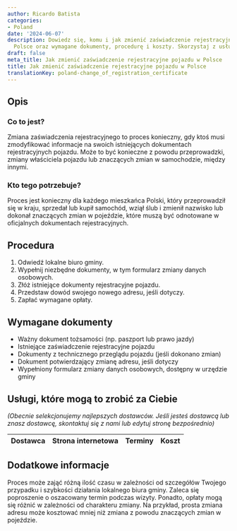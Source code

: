```yaml
---
author: Ricardo Batista
categories:
- Poland
date: '2024-06-07'
description: Dowiedz się, komu i jak zmienić zaświadczenie rejestracyjne pojazdu w
  Polsce oraz wymagane dokumenty, procedurę i koszty. Skorzystaj z usług biura gminy.
draft: false
meta_title: Jak zmienić zaświadczenie rejestracyjne pojazdu w Polsce
title: Jak zmienić zaświadczenie rejestracyjne pojazdu w Polsce
translationKey: poland-change_of_registration_certificate
---
```



## Opis
### Co to jest?
Zmiana zaświadczenia rejestracyjnego to proces konieczny, gdy ktoś musi zmodyfikować informacje na swoich istniejących dokumentach rejestracyjnych pojazdu. Może to być konieczne z powodu przeprowadzki, zmiany właściciela pojazdu lub znaczących zmian w samochodzie, między innymi.

### Kto tego potrzebuje?
Proces jest konieczny dla każdego mieszkańca Polski, który przeprowadził się w kraju, sprzedał lub kupił samochód, wziął ślub i zmienił nazwisko lub dokonał znaczących zmian w pojeździe, które muszą być odnotowane w oficjalnych dokumentach rejestracyjnych.

## Procedura
1. Odwiedź lokalne biuro gminy.
2. Wypełnij niezbędne dokumenty, w tym formularz zmiany danych osobowych.
3. Złóż istniejące dokumenty rejestracyjne pojazdu.
4. Przedstaw dowód swojego nowego adresu, jeśli dotyczy.
5. Zapłać wymagane opłaty.

## Wymagane dokumenty
- Ważny dokument tożsamości (np. paszport lub prawo jazdy)
- Istniejące zaświadczenie rejestracyjne pojazdu
- Dokumenty z technicznego przeglądu pojazdu (jeśli dokonano zmian)
- Dokument potwierdzający zmianę adresu, jeśli dotyczy
- Wypełniony formularz zmiany danych osobowych, dostępny w urzędzie gminy

## Usługi, które mogą to zrobić za Ciebie

_(Obecnie selekcjonujemy najlepszych dostawców. Jeśli jesteś dostawcą lub znasz dostawcę, skontaktuj się z nami lub edytuj stronę bezpośrednio)_

| Dostawca        |     Strona internetowa  |     Terminy     |       Koszt      |
| --------------- | --------------- |  :-------------: | :-------------: |

## Dodatkowe informacje
Proces może zająć różną ilość czasu w zależności od szczegółów Twojego przypadku i szybkości działania lokalnego biura gminy. Zaleca się poproszenie o oszacowany termin podczas wizyty. Ponadto, opłaty mogą się różnić w zależności od charakteru zmiany. Na przykład, prosta zmiana adresu może kosztować mniej niż zmiana z powodu znaczących zmian w pojeździe.